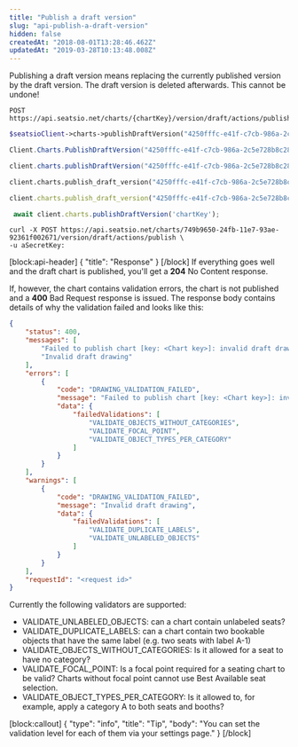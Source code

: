 ```yaml
---
title: "Publish a draft version"
slug: "api-publish-a-draft-version"
hidden: false
createdAt: "2018-08-01T13:28:46.462Z"
updatedAt: "2019-03-28T10:13:48.008Z"
---
```

Publishing a draft version means replacing the currently published version by the draft version. The draft version is deleted afterwards. This cannot be undone!
```text
POST https://api.seatsio.net/charts/{chartKey}/version/draft/actions/publish
```
```php
$seatsioClient->charts->publishDraftVersion("4250fffc-e41f-c7cb-986a-2c5e728b8c28");
```
```csharp
Client.Charts.PublishDraftVersion("4250fffc-e41f-c7cb-986a-2c5e728b8c28");
```
```java
client.charts.publishDraftVersion("4250fffc-e41f-c7cb-986a-2c5e728b8c28");
```
```python
client.charts.publish_draft_version("4250fffc-e41f-c7cb-986a-2c5e728b8c28")
```
```ruby
client.charts.publish_draft_version("4250fffc-e41f-c7cb-986a-2c5e728b8c28")
```
```javascript
 await client.charts.publishDraftVersion('chartKey');
```

```curl
curl -X POST https://api.seatsio.net/charts/749b9650-24fb-11e7-93ae-92361f002671/version/draft/actions/publish \
-u aSecretKey:
```

[block:api-header]
{
  &quot;title&quot;: &quot;Response&quot;
}
[/block]
If everything goes well and the draft chart is published, you&#39;ll get a **204** No Content response. 

If, however, the chart contains validation errors, the chart is not published and a **400** Bad Request response is issued. The response body contains details of why the validation failed and looks like this: 


```json
{
    "status": 400,
    "messages": [
        "Failed to publish chart [key: <Chart key>]: invalid draft drawing",
        "Invalid draft drawing"
    ],
    "errors": [
        {
            "code": "DRAWING_VALIDATION_FAILED",
            "message": "Failed to publish chart [key: <Chart key>]: invalid draft drawing",
            "data": {
                "failedValidations": [
                    "VALIDATE_OBJECTS_WITHOUT_CATEGORIES",
                    "VALIDATE_FOCAL_POINT",
                    "VALIDATE_OBJECT_TYPES_PER_CATEGORY"
                ]
            }
        }
    ],
    "warnings": [
        {
            "code": "DRAWING_VALIDATION_FAILED",
            "message": "Invalid draft drawing",
            "data": {
                "failedValidations": [
                    "VALIDATE_DUPLICATE_LABELS",
                    "VALIDATE_UNLABELED_OBJECTS"
                ]
            }
        }
    ],
    "requestId": "<request id>"
}
```
Currently the following validators are supported: 

* VALIDATE_UNLABELED_OBJECTS: can a chart contain unlabeled seats? 
* VALIDATE_DUPLICATE_LABELS: can a chart contain two bookable objects that have the same label (e.g. two seats with label A-1)
* VALIDATE_OBJECTS_WITHOUT_CATEGORIES: Is it allowed for a seat to have no category?
* VALIDATE_FOCAL_POINT: Is a focal point required for a seating chart to be valid? Charts without focal point cannot use Best Available seat selection.
* VALIDATE_OBJECT_TYPES_PER_CATEGORY: Is it allowed to, for example, apply a category A to both seats and booths?

[block:callout]
{
  &quot;type&quot;: &quot;info&quot;,
  &quot;title&quot;: &quot;Tip&quot;,
  &quot;body&quot;: &quot;You can set the validation level for each of them via your settings page.&quot;
}
[/block]
